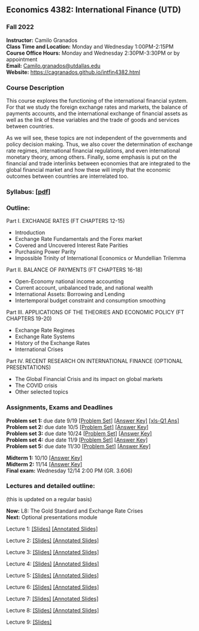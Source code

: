 ## Economics 4382: International Finance (UTD)
### Fall 2022

**Instructor:** Camilo Granados \
**Class Time and Location:** Monday and Wednesday 1:00PM-2:15PM \
**Course Office Hours:**  Monday and Wednesday 2:30PM-3:30PM  or by appointment \
**Email:** Camilo.granados@utdallas.edu \
**Website:** <a href="https://cagranados.github.io/intfin4382.html"><u>https://cagranados.github.io/intfin4382.html</u></a> 


### Course Description

This course explores the functioning of the international financial system. For that we study the foreign exchange rates and markets, the balance of payments accounts, and the international exchange of financial assets as well as the link of these variables and the trade of goods and services between countries. 

As we will see, these topics are not independent of the governments and policy decision making. Thus, we also cover the determination of exchange rate regimes, international financial regulations, and even international monetary theory, among others. Finally, some emphasis is put on the financial and trade interlinks between economies that are integrated to the global financial market and how these will imply that the economic outcomes between countries are interrelated too.


### Syllabus:  <a href="https://cagranados.github.io/files/intfinfall22/IntFinanceFall22_syllabus.pdf"><u>[pdf]</u></a>


### Outline:

Part I. EXCHANGE RATES (FT CHAPTERS 12-15)

-	Introduction
-	Exchange Rate Fundamentals and the Forex market
-	Covered and Uncovered Interest Rate Parities
-	Purchasing Power Parity
-	Impossible Trinity of International Economics or Mundellian Trilemma

Part II. BALANCE OF PAYMENTS (FT CHAPTERS 16-18)

-	Open-Economy national income accounting
-	Current account, unbalanced trade, and national wealth
-	International Assets: Borrowing and Lending
-	Intertemporal budget constraint and consumption smoothing

Part III. APPLICATIONS OF THE THEORIES AND ECONOMIC POLICY (FT CHAPTERS 19-20)

- Exchange Rate Regimes
- Exchange Rate Systems
-	History of the Exchange Rates
-	International Crises

Part IV. RECENT RESEARCH ON INTERNATIONAL FINANCE (OPTIONAL PRESENTATIONS)

-	The Global Financial Crisis and its impact on global markets
-	The COVID crisis 
-	Other selected topics

### Assignments, Exams and Deadlines

**Problem set 1:** due date 9/19 <a href="https://cagranados.github.io/files/intfinfall22/ps1_IntFin.pdf"><u>[Problem Set]</u></a> <a href="https://cagranados.github.io/files/intfinfall22/ps1_IntFin_AnsKey.pdf"><u>[Answer Key]</u></a> <a href="https://cagranados.github.io/files/intfinfall22/ExchangeRatesFRED.xls"><u>[xls-Q1 Ans]</u></a> \
**Problem set 2:** due date 10/5 <a href="https://cagranados.github.io/files/intfinfall22/ps2_IntFin.pdf"><u>[Problem Set]</u></a> <a href="https://cagranados.github.io/files/intfinfall22/ps2_IntFin_AnsKey.pdf"><u>[Answer Key]</u></a> \
**Problem set 3:** due date 10/24 <a href="https://cagranados.github.io/files/intfinfall22/ps3_IntFin.pdf"><u>[Problem Set]</u></a> <a href="https://cagranados.github.io/files/intfinfall22/ps3_IntFin_AnsKey.pdf"><u>[Answer Key]</u></a> \
**Problem set 4:** due date 11/9 <a href="https://cagranados.github.io/files/intfinfall22/ps4_IntFin.pdf"><u>[Problem Set]</u></a> <a href="https://cagranados.github.io/files/intfinfall22/ps4_IntFin_AnsKey.pdf"><u>[Answer Key]</u></a> \
**Problem set 5:** due date 11/30 <a href="https://cagranados.github.io/files/intfinfall22/ps5_IntFin.pdf"><u>[Problem Set]</u></a> <a href="https://cagranados.github.io/files/intfinfall22/ps5_IntFin_AnsKey.pdf"><u>[Answer Key]</u></a>

**Midterm 1:** 10/10 <a href="https://cagranados.github.io/files/intfinfall22/midterm1_IntFin_AnsKey.pdf"><u>[Answer Key]</u></a> \
**Midterm 2:** 11/14 <a href="https://cagranados.github.io/files/intfinfall22/midterm2_IntFin_AnsKey.pdf"><u>[Answer Key]</u></a> \
**Final exam:** Wednesday 12/14 2:00 PM (GR. 3.606)




### Lectures and detailed outline: 
(this is updated on a regular basis)

**Now:** L8: The Gold Standard and Exchange Rate Crises \
**Next:** Optional presentations module

Lecture 1: <a href="https://cagranados.github.io/files/intfinfall22/L1_part1_Intro.pdf"><u>[Slides]</u></a> <a href="https://cagranados.github.io/files/intfinfall22/L1_part1_Intro_wNotes.pdf"><u>[Annotated Slides]</u></a>

Lecture 2: <a href="https://cagranados.github.io/files/intfinfall22/L2_part1_ER.pdf"><u>[Slides]</u></a> 
<a href="https://cagranados.github.io/files/intfinfall22/L2_part1_ER_wNotes.pdf"><u>[Annotated Slides]</u></a>

Lecture 3: <a href="https://cagranados.github.io/files/intfinfall22/L3_part1_ERLongRun.pdf"><u>[Slides]</u></a> 
<a href="https://cagranados.github.io/files/intfinfall22/L3_part1_ERLongRun_wNotes.pdf"><u>[Annotated Slides]</u></a>

Lecture 4: <a href="https://cagranados.github.io/files/intfinfall22/L4_part1_ERShortRun.pdf"><u>[Slides]</u></a> 
<a href="https://cagranados.github.io/files/intfinfall22/L4_part1_ERShortRun_wNotes.pdf"><u>[Annotated Slides]</u></a> 

Lecture 5: <a href="https://cagranados.github.io/files/intfinfall22/L5_part2_BOP.pdf"><u>[Slides]</u></a>
<a href="https://cagranados.github.io/files/intfinfall22/L5_part2_BOP_wNotes.pdf"><u>[Annotated Slides]</u></a>

Lecture 6: <a href="https://cagranados.github.io/files/intfinfall22/L6_part2_LRBCandGains.pdf"><u>[Slides]</u></a>
<a href="https://cagranados.github.io/files/intfinfall22/L6_part2_LRBCandGains_wNotes.pdf"><u>[Annotated Slides]</u></a>

Lecture 7: <a href="https://cagranados.github.io/files/intfinfall22/L7_part2_OpenEcPolicySR.pdf"><u>[Slides]</u></a>
<a href="https://cagranados.github.io/files/intfinfall22/L7_part2_OpenEcPolicySR_wNotes.pdf"><u>[Annotated Slides]</u></a>

Lecture 8: <a href="https://cagranados.github.io/files/intfinfall22/L8_part3_FixedAndFloatingER.pdf"><u>[Slides]</u></a>
<a href="https://cagranados.github.io/files/intfinfall22/L8_part3_FixedAndFloatingER_wNotes.pdf"><u>[Annotated Slides]</u></a>

Lecture 9: <a href="https://cagranados.github.io/files/intfinfall22/L9_part3_ERPegs.pdf"><u>[Slides]</u></a>
<!-- <a href="https://cagranados.github.io/files/intfinfall22/L9_part3_ERPegs_wNotes.pdf"><u>[Annotated Slides]</u></a> -->

<!-- Lecture 10: <a href="https://cagranados.github.io/files/intfinfall22/L10_part3_TheEuro.pdf"><u>[Slides]</u></a> -->
<!-- <a href="https://cagranados.github.io/files/intfinfall22/L10_part3_TheEuro_wNotes.pdf"><u>[Annotated Slides]</u></a> -->

